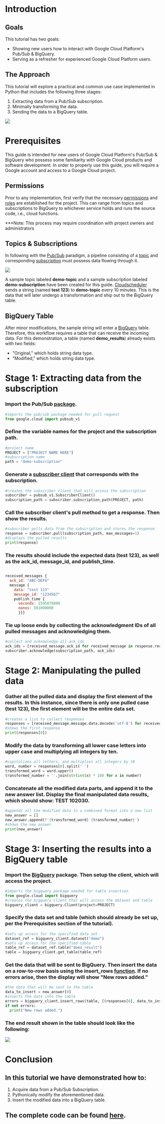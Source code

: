 # **Introduction**

## Goals
This tutorial has two goals:
*   Showing new users how to interact with Google Cloud Platform's Pub/Sub & BigQuery.
*   Serving as a refresher for experienced Google Cloud Platform users.


## The Approach

This tutorial will explore a practical and common use case implemented in Python that includes the following three stages: 

1.  Extracting data from a Pub/Sub subscription.
2.  Minimally transforming the data.
3.  Sending the data to a BigQuery table.

![](https://github.com/JohnYoon13/GCP/blob/master/images/image0.png) 


# **Prerequisites**

This guide is intended for new users of Google Cloud Platform's Pub/Sub & BigQuery who possess some familiarity with Google Cloud products and software development. In order to properly use this guide, you will require a Google account and access to a Google Cloud project.

## Permissions
Prior to any implementation, first verify that the necessary [permissions](https://cloud.google.com/iam/docs/permissions-reference) and [roles](https://cloud.google.com/iam/docs/understanding-roles) are established for the project. This can range from topics and subscriptions to BigQuery to whichever service holds and runs the source code, i.e., cloud functions.

***Note: This process may require coordination with project owners and administrators

## Topics & Subscriptions
In following with the [Pub/Sub](https://cloud.google.com/pubsub/architecture) paradigm, a pipeline consisting of a [topic](https://cloud.google.com/pubsub/docs/admin#managing_topics) and corresponding [subscription](https://cloud.google.com/pubsub/docs/admin#manage_subs) must possess data flowing through it. 

![](https://github.com/JohnYoon13/GCP/blob/master/images/pubsub.png) 

A sample topic labeled __demo-topic__ and a sample subscription labeled __demo-subscription__ have been created for this guide. [Cloudscheduler](https://cloud.google.com/scheduler/docs/quickstart) sends a string (named __test 123__) to __demo-topic__ every 10 minutes. This is the data that will later undergo a transformation and ship out to the BigQuery table.

## BigQuery Table
After minor modifications, the sample string will enter a [BigQuery](https://cloud.google.com/bigquery/docs/quickstarts/quickstart-web-ui) table. Therefore, this workflow requires a table that can receive the incoming data. For this demonstration, a table (named __demo_results__) already exists with two fields: 
* "Original," which holds string data type. 
* "Modified," which holds string data type.


# **Stage 1: Extracting data from the subscription**

### Import the Pub/Sub [package](https://cloud.google.com/pubsub/docs/reference/service_apis_overview).
```python
#imports the pub/sub package needed for pull request
from google.cloud import pubsub_v1
```
### Define the variable names for the project and the subscription path.
```python
#project name
PROJECT = ["PROJECT NAME HERE"]
#subscription name
path = "demo-subscription"
```

### Generate a [subscriber client](https://googleapis.dev/python/pubsub/latest/subscriber/api/client.html) that corresponds with the subscription.
```python
#creates the subscriber client that will access the subscription
subscriber = pubsub_v1.SubscriberClient()
subscription_path = subscriber.subscription_path(PROJECT, path)
```

### Call the subscriber client's pull method to get a response. Then show the results.
```python
#subscriber pulls data from the subscription and stores the response
response = subscriber.pull(subscription_path, max_messages=1)
#displays the pulled results
print(response)
```

### The results should include the expected data (__test 123__), as well as the ack_id, message_id, and publish_time. 
```javascript

received_messages {
  ack_id: "ABC-DEFG"
  message {
    data: "test 123"
    message_id: "1234567"
    publish_time {
      seconds: 1595878800
      nanos: 501000000
      }}}
```


### Tie up loose ends by collecting the acknowledgment IDs of all pulled messages and acknowledging them. 
```python
#collect and acknowledge all ack_ids
ack_ids = [received_message.ack_id for received_message in response.received_messages]
subscriber.acknowledge(subscription_path, ack_ids)
```

# **Stage 2: Manipulating the pulled data**

### Gather all the pulled data and display the first element of the results. In this instance, since there is only one pulled case (__test 123__), the first element will be the entire data set. 
```python
#creates a list to collect responses
responses = [received_message.message.data.decode('utf-8') for received_message in response.received_messages]
#shows the first response
print(responses[0])

```
### Modify the data by transforming all lower case letters into upper case and multiplying all integers by ten.
```python
#capitalizes all letters, and multiplies all integers by 10
word, number = responses[0].split(' ')
transformed_word = word.upper()
transformed_number = ''.join(str(int(x) * 10) for x in number)
```

### Concatenate all the modified data parts, and append it to the new answer list. Display the final manipulated data results, which should show: __TEST 102030__.
```python
#appends all the modified data in a combined format into a new list
new_answer = []
new_answer.append(f'{transformed_word} {transformed_number}')
#shows the new answer
print(new_answer)
```

# **Stage 3: Inserting the results into a BigQuery table**

### Import the [BigQuery](https://googleapis.dev/python/bigquery/latest/generated/google.cloud.bigquery.client.Client.html) package. Then setup the client, which will access the project.
```python
#imports the bigquery package needed for table insertion
from google.cloud import bigquery
#creates the bigquery client that will access the dataset and table
bigquery_client = bigquery.Client(project=PROJECT)
```

### Specify the data set and table (which should already be set up, per the **Prerequisites** section of the tutorial).
```python
#sets up access for the specified data set
dataset_ref = bigquery_client.dataset("demo")
#sets up access for the specified table
table_ref = dataset_ref.table("demo_result")
table = bigquery_client.get_table(table_ref)
```

### Get the data that will be sent to BigQuery. Then insert the data on a row-to-row basis using the **insert_rows** [function](https://googleapis.dev/python/bigquery/latest/generated/google.cloud.bigquery.client.Client.html). If no errors arise, then the display will show "New rows added."
```python
#the data that will be sent to the table
data_to_insert = new_answer[0]
#inserts the data into the table 
errors = bigquery_client.insert_rows(table, [(responses[0], data_to_insert)])
if not errors:
  print("New rows added.")
```

### The end result shown in the table should look like the following:

![](https://github.com/JohnYoon13/GCP/blob/master/images/image2.png) 

# Conclusion
## In this tutorial we have demonstrated how to:
1. Acquire data from a Pub/Sub Subscription.
2. Pythonically modify the aforementioned data.
3. Insert the modified data into a BigQuery table.

## The complete code can be found [here](https://github.com/JohnYoon13/GCP/blob/master/gcp.py).
